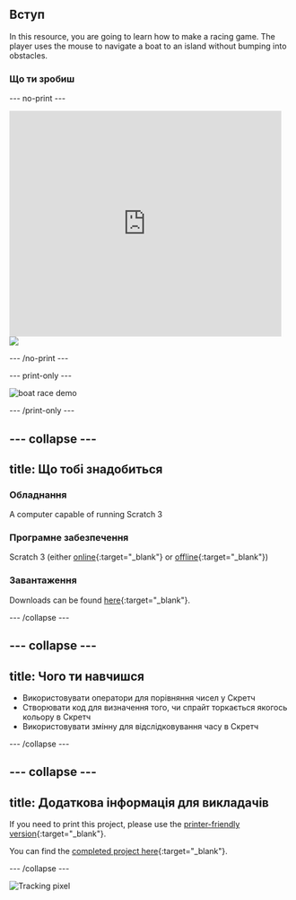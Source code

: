 ## Вступ

In this resource, you are going to learn how to make a racing game. The player uses the mouse to navigate a boat to an island without bumping into obstacles.

### Що ти зробиш

\--- no-print \---

<div class="scratch-preview">
  <iframe allowtransparency="true" width="485" height="402" src="https://scratch.mit.edu/projects/embed/276662533/?autostart=false" frameborder="0" scrolling="no"></iframe>
  <img src="images/boat_race_demo.png">
</div>

\--- /no-print \---

\--- print-only \---

![boat race demo](images/boat_race_demo.png)

\--- /print-only \---

## \--- collapse \---

## title: Що тобі знадобиться

### Обладнання

A computer capable of running Scratch 3

### Програмне забезпечення

Scratch 3 (either [online](https://rpf.io/scratchon){:target="_blank"} or [offline](https://rpf.io/scratchoff){:target="_blank"})

### Завантаження

Downloads can be found [here](http://rpf.io/p/en/boat-race-go){:target="_blank"}.

\--- /collapse \---

## \--- collapse \---

## title: Чого ти навчишся

- Використовувати оператори для порівняння чисел у Скретч
- Створювати код для визначення того, чи спрайт торкається якогось кольору в Скретч
- Використовувати змінну для відслідковування часу в Скретч

\--- /collapse \---

## \--- collapse \---

## title: Додаткова інформація для викладачів

If you need to print this project, please use the [printer-friendly version](https://projects.raspberrypi.org/en/projects/boat-race/print){:target="_blank"}.

You can find the [completed project here](http://rpf.io/p/en/boat-race-get){:target="_blank"}.

\--- /collapse \---

![Tracking pixel](https://code.org/api/hour/begin_codeclub_boatrace.png)